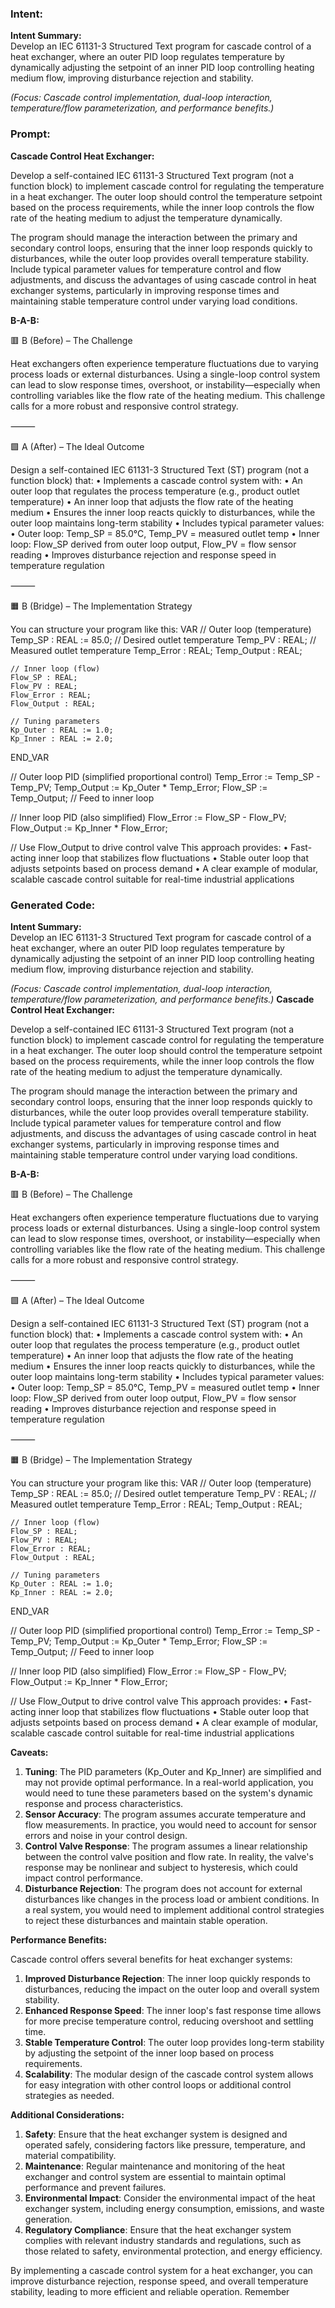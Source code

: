 ### Intent:
**Intent Summary:**  
Develop an IEC 61131-3 Structured Text program for cascade control of a heat exchanger, where an outer PID loop regulates temperature by dynamically adjusting the setpoint of an inner PID loop controlling heating medium flow, improving disturbance rejection and stability.  

*(Focus: Cascade control implementation, dual-loop interaction, temperature/flow parameterization, and performance benefits.)*

### Prompt:
**Cascade Control Heat Exchanger:**

Develop a self-contained IEC 61131-3 Structured Text program (not a function block) to implement cascade control for regulating the temperature in a heat exchanger. The outer loop should control the temperature setpoint based on the process requirements, while the inner loop controls the flow rate of the heating medium to adjust the temperature dynamically.

The program should manage the interaction between the primary and secondary control loops, ensuring that the inner loop responds quickly to disturbances, while the outer loop provides overall temperature stability. Include typical parameter values for temperature control and flow adjustments, and discuss the advantages of using cascade control in heat exchanger systems, particularly in improving response times and maintaining stable temperature control under varying load conditions.

**B-A-B:**

🟥 B (Before) – The Challenge

Heat exchangers often experience temperature fluctuations due to varying process loads or external disturbances. Using a single-loop control system can lead to slow response times, overshoot, or instability—especially when controlling variables like the flow rate of the heating medium. This challenge calls for a more robust and responsive control strategy.

⸻

🟩 A (After) – The Ideal Outcome

Design a self-contained IEC 61131-3 Structured Text (ST) program (not a function block) that:
	•	Implements a cascade control system with:
	•	An outer loop that regulates the process temperature (e.g., product outlet temperature)
	•	An inner loop that adjusts the flow rate of the heating medium
	•	Ensures the inner loop reacts quickly to disturbances, while the outer loop maintains long-term stability
	•	Includes typical parameter values:
	•	Outer loop: Temp_SP = 85.0°C, Temp_PV = measured outlet temp
	•	Inner loop: Flow_SP derived from outer loop output, Flow_PV = flow sensor reading
	•	Improves disturbance rejection and response speed in temperature regulation

⸻

🟧 B (Bridge) – The Implementation Strategy

You can structure your program like this:
VAR
    // Outer loop (temperature)
    Temp_SP : REAL := 85.0;       // Desired outlet temperature
    Temp_PV : REAL;               // Measured outlet temperature
    Temp_Error : REAL;
    Temp_Output : REAL;

    // Inner loop (flow)
    Flow_SP : REAL;
    Flow_PV : REAL;
    Flow_Error : REAL;
    Flow_Output : REAL;

    // Tuning parameters
    Kp_Outer : REAL := 1.0;
    Kp_Inner : REAL := 2.0;
END_VAR

// Outer loop PID (simplified proportional control)
Temp_Error := Temp_SP - Temp_PV;
Temp_Output := Kp_Outer * Temp_Error;
Flow_SP := Temp_Output; // Feed to inner loop

// Inner loop PID (also simplified)
Flow_Error := Flow_SP - Flow_PV;
Flow_Output := Kp_Inner * Flow_Error;

// Use Flow_Output to drive control valve
This approach provides:
	•	Fast-acting inner loop that stabilizes flow fluctuations
	•	Stable outer loop that adjusts setpoints based on process demand
	•	A clear example of modular, scalable cascade control suitable for real-time industrial applications

### Generated Code:
**Intent Summary:**  
Develop an IEC 61131-3 Structured Text program for cascade control of a heat exchanger, where an outer PID loop regulates temperature by dynamically adjusting the setpoint of an inner PID loop controlling heating medium flow, improving disturbance rejection and stability.  

*(Focus: Cascade control implementation, dual-loop interaction, temperature/flow parameterization, and performance benefits.)*
**Cascade Control Heat Exchanger:**

Develop a self-contained IEC 61131-3 Structured Text program (not a function block) to implement cascade control for regulating the temperature in a heat exchanger. The outer loop should control the temperature setpoint based on the process requirements, while the inner loop controls the flow rate of the heating medium to adjust the temperature dynamically.

The program should manage the interaction between the primary and secondary control loops, ensuring that the inner loop responds quickly to disturbances, while the outer loop provides overall temperature stability. Include typical parameter values for temperature control and flow adjustments, and discuss the advantages of using cascade control in heat exchanger systems, particularly in improving response times and maintaining stable temperature control under varying load conditions.

**B-A-B:**

🟥 B (Before) – The Challenge

Heat exchangers often experience temperature fluctuations due to varying process loads or external disturbances. Using a single-loop control system can lead to slow response times, overshoot, or instability—especially when controlling variables like the flow rate of the heating medium. This challenge calls for a more robust and responsive control strategy.

⸻

🟩 A (After) – The Ideal Outcome

Design a self-contained IEC 61131-3 Structured Text (ST) program (not a function block) that:
	•	Implements a cascade control system with:
	•	An outer loop that regulates the process temperature (e.g., product outlet temperature)
	•	An inner loop that adjusts the flow rate of the heating medium
	•	Ensures the inner loop reacts quickly to disturbances, while the outer loop maintains long-term stability
	•	Includes typical parameter values:
	•	Outer loop: Temp_SP = 85.0°C, Temp_PV = measured outlet temp
	•	Inner loop: Flow_SP derived from outer loop output, Flow_PV = flow sensor reading
	•	Improves disturbance rejection and response speed in temperature regulation

⸻

🟧 B (Bridge) – The Implementation Strategy

You can structure your program like this:
VAR
    // Outer loop (temperature)
    Temp_SP : REAL := 85.0;       // Desired outlet temperature
    Temp_PV : REAL;               // Measured outlet temperature
    Temp_Error : REAL;
    Temp_Output : REAL;

    // Inner loop (flow)
    Flow_SP : REAL;
    Flow_PV : REAL;
    Flow_Error : REAL;
    Flow_Output : REAL;

    // Tuning parameters
    Kp_Outer : REAL := 1.0;
    Kp_Inner : REAL := 2.0;
END_VAR

// Outer loop PID (simplified proportional control)
Temp_Error := Temp_SP - Temp_PV;
Temp_Output := Kp_Outer * Temp_Error;
Flow_SP := Temp_Output; // Feed to inner loop

// Inner loop PID (also simplified)
Flow_Error := Flow_SP - Flow_PV;
Flow_Output := Kp_Inner * Flow_Error;

// Use Flow_Output to drive control valve
This approach provides:
	•	Fast-acting inner loop that stabilizes flow fluctuations
	•	Stable outer loop that adjusts setpoints based on process demand
	•	A clear example of modular, scalable cascade control suitable for real-time industrial applications

**Caveats:**

1. **Tuning**: The PID parameters (Kp_Outer and Kp_Inner) are simplified and may not provide optimal performance. In a real-world application, you would need to tune these parameters based on the system's dynamic response and process characteristics.
2. **Sensor Accuracy**: The program assumes accurate temperature and flow measurements. In practice, you would need to account for sensor errors and noise in your control design.
3. **Control Valve Response**: The program assumes a linear relationship between the control valve position and flow rate. In reality, the valve's response may be nonlinear and subject to hysteresis, which could impact control performance.
4. **Disturbance Rejection**: The program does not account for external disturbances like changes in the process load or ambient conditions. In a real system, you would need to implement additional control strategies to reject these disturbances and maintain stable operation.

**Performance Benefits:**

Cascade control offers several benefits for heat exchanger systems:
1. **Improved Disturbance Rejection**: The inner loop quickly responds to disturbances, reducing the impact on the outer loop and overall system stability.
2. **Enhanced Response Speed**: The inner loop's fast response time allows for more precise temperature control, reducing overshoot and settling time.
3. **Stable Temperature Control**: The outer loop provides long-term stability by adjusting the setpoint of the inner loop based on process requirements.
4. **Scalability**: The modular design of the cascade control system allows for easy integration with other control loops or additional control strategies as needed.

**Additional Considerations:**

1. **Safety**: Ensure that the heat exchanger system is designed and operated safely, considering factors like pressure, temperature, and material compatibility.
2. **Maintenance**: Regular maintenance and monitoring of the heat exchanger and control system are essential to maintain optimal performance and prevent failures.
3. **Environmental Impact**: Consider the environmental impact of the heat exchanger system, including energy consumption, emissions, and waste generation.
4. **Regulatory Compliance**: Ensure that the heat exchanger system complies with relevant industry standards and regulations, such as those related to safety, environmental protection, and energy efficiency.

By implementing a cascade control system for a heat exchanger, you can improve disturbance rejection, response speed, and overall temperature stability, leading to more efficient and reliable operation. Remember
